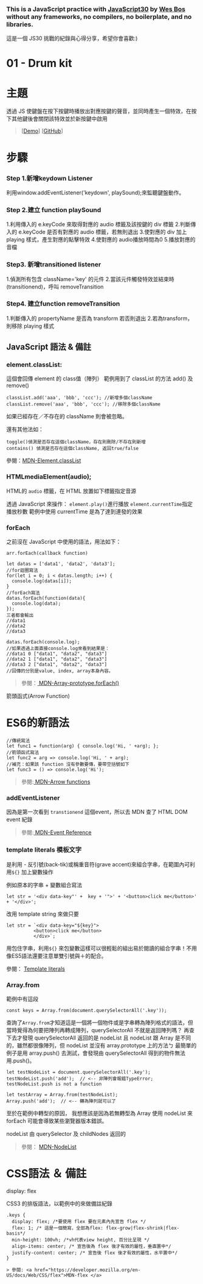 ### This is a JavaScript practice with <a href="https://javascript30.com/">JavaScript30</a> by <a href="https://wesbos.com/">Wes Bos</a> without any frameworks, no compilers, no boilerplate, and no libraries.
這是一個 JS30 挑戰的紀錄與心得分享，希望你會喜歡:)


<h1>01 - Drum kit</h1>

# 主題

透過 JS 使鍵盤在按下按鍵時播放出對應按鍵的聲音，並同時產生一個特效，在按下其他鍵後會關閉該特效並於新按鍵中啟用

> [<a href="">Demo</a>] [<a href="https://github.com/RSyehann/JavaScript-30">GitHub</a>]

# 步驟

### Step 1.新增keydown Listener

利用window.addEventListener('keydown', playSound);來監聽鍵盤動作。

### Step 2.建立 function playSound
  
  1.利用傳入的 e.keyCode 來取得對應的 audio 標籤及該按鍵的 div 標籤
  2.判斷傳入的 e.keyCode 是否有對應的 audio 標籤，若無則退出
  3.使對應的 div 加上 playing 樣式，產生對應的點擊特效
  4.使對應的 audio播放時間為0
  5.播放對應的音檔

### Step3. 新增transitioned listener

1.偵測所有包含 className='key' 的元件
2.當該元件觸發特效並結束時(transitionend)，呼叫 removeTransition

### Step4. 建立function removeTransition

1.判斷傳入的 propertyName 是否為 transform 若否則退出
2.若為transform，則移除 playing 樣式

<h2>JavaScript 語法 & 備註</h2>

<h3>element.classList: </h3>

這個會回傳 element 的 class值（陣列）
範例用到了 classList 的方法 add() 及 remove()
```
classList.add('aaa', 'bbb', 'ccc'); //新增多個className
classList.remove('aaa', 'bbb', 'ccc'); //移除多個className
```
如果已經存在／不存在的 className 則會被忽略。

 還有其他法如：
 ```
 toggle()偵測是否存在這個className，存在則刪除/不存在則新增
 contains() 偵測是否存在這個className, 返回true/false
 ```
參閱：<a href="https://developer.mozilla.org/en-US/docs/Web/API/Element/classList">MDN-Element.classList</a>

<h3> HTMLmediaElement(audio);</h3>

HTML的 `audio` 標籤，在 HTML 放置如下標籤指定音源

<audio src="sound/a.mp3"></audio>

透過 JavaScript 來操作：
`element.play()`進行播放
`element.currentTime`指定播放秒數
範例中使用 currentTime 是為了達到連發的效果

<h3>forEach</h3>

之前沒在 JavaScript 中使用的語法，用法如下：
```
arr.forEach(callback function)
```

```
let datas = ['data1', 'data2', 'data3'];
//for迴圈寫法
for(let i = 0; i < datas.length; i++) {
  console.log(datas[i]);
}
//forEach寫法
datas.forEach(function(data){
  console.log(data);
});
三者都會輸出
//data1
//data2
//data3

datas.forEach(console.log);
//如果透過上面直接console.log來看到結果是：
//data1 0 ["data1", "data2", "data3"]
//data2 1 ["data1", "data2", "data3"]
//data3 2 ["data1", "data2", "data3"]
//回傳的分別是value, index, array本身內容。
```
> 參閱：<a href="https://developer.mozilla.org/en-US/docs/Web/JavaScript/Reference/Global_Objects/Array/forEach"> MDN-Array-prototype.forEach() </a>

箭頭函式(Arrow Function)

# ES6的新語法
```
//傳統寫法
let func1 = function(arg) { console.log('Hi, ' +arg); };
//箭頭函式寫法
let func2 = arg => console.log('Hi, ' + arg);
//補充：如果該 function 沒有參數要傳，要帶空括號如下
let func3 = () => console.log('Hi');
```

> 參閱:<a href="https://developer.mozilla.org/en-US/docs/Web/JavaScript/Reference/Functions/Arrow_functions"> MDN-Arrow functions </a>

### addEventListener

因為是第一次看到 `transtionend` 這個event，所以去 MDN 查了 HTML DOM event 紀錄

> 參閱:<a href="https://developer.mozilla.org/en-US/docs/Web/Events"> MDN-Event Reference </a>

### template literals 模板文字

是利用 - 反引號(back-tik)或稱重音符(grave accent)來組合字串，在範圍內可利用`${}` 加上變數操作

例如原本的字串 + 變數組合寫法

```
let str = '<div data-key"' +  key + '">' + '<button>click me</button>' + '</div>';
```
改用 template string 來做只要
```
let str = `<div data-key="${key}">
          <button>click me</button>
          </div>`;
```

用包住字串，利用`${}` 來包變數這樣可以很輕鬆的組出易於閱讀的組合字串！不用像ES5語法還要注意單雙引號與＋的配合。

參閱： <a href="https://developer.mozilla.org/en-US/docs/Web/JavaScript/Reference/Template_literals"> Template literals</a>

### Array.from

範例中有這段
```
const keys = Array.from(document.querySelectorAll('.key'));
```
查詢了`Array.from`才知道這是一個將一個物件或是字串轉為陣列格式的語法，但當時覺得為何要把陣列再轉成陣列，querySelectorAll 不就是返回陣列嗎？
再查下去才發現 querySelectorAll 返回的是 nodeList 且 nodeList 跟 Array 是不同的，雖然都很像陣列，但 nodeList 並沒有 array.prototype 上的方法ㄅ
最簡單的例子是用 array.push() 去測試，會發現由 querySelectorAll 得到的物件無法用.push()。


```
let testNodeList = document.querySelectorAll('.key');
testNodeList.push('add');  // <-- 非陣列會報錯TypeError; testNodeList.push is not a function

let testArray = Array.from(testNodeList);
Array.push('add');  // <-- 轉為陣列就可以了
```

至於在範例中轉型的原因，
我想應該是因為若無轉型為 Array 使用 nodeList 來 forEach 可能會導致某些瀏覽器版本錯誤。

nodeList 由 querySelector 及 childNodes 返回的

> 參閱： <a href="https://developer.mozilla.org/en-US/docs/Web/API/NodeList"> MDN-NodeList </a>


# CSS語法 ＆ 備註

display: flex

CSS3 的排版語法，以範例中的來做備註紀錄

```
.keys {
  display: flex; /*要使用 flex 要在元素內先宣告 flex */
  flex: 1; /* 這是一個簡寫，全部為flex: flex-grow|flex-shrink|flex-basis*/
  min-height: 100vh; /*vh代表view height, 百分比呈現 */
  align-items: center; /* 宣告後為 flex 後才有效的屬性，垂直置中*/
  justify-content: center; /* 宣告後 flex 後才有效的屬性，水平置中*/
}

> 參閱: <a href="https://developer.mozilla.org/en-US/docs/Web/CSS/flex">MDN-flex </a>



